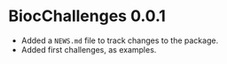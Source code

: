 # BiocChallenges 0.0.1

* Added a `NEWS.md` file to track changes to the package.
* Added first challenges, as examples.
